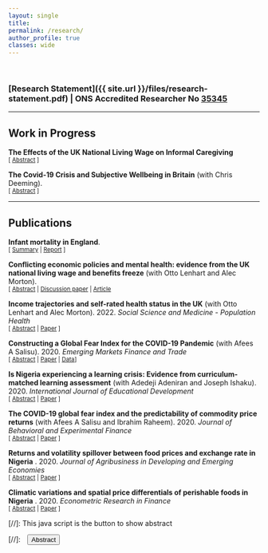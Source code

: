 ```yaml
---
layout: single
title:
permalink: /research/
author_profile: true
classes: wide
---
```


<br/>

<!-- Google Tag Manager (noscript) -->
<noscript><iframe src="https://www.googletagmanager.com/ns.html?id=GTM-PNS829G"
height="0" width="0" style="display:none;visibility:hidden"></iframe></noscript>
<!-- End Google Tag Manager (noscript) -->

### [Research Statement]({{ site.url }}/files/research-statement.pdf) | ONS Accredited Researcher No [35345](https://uksa.statisticsauthority.gov.uk/wp-content/uploads/2023/01/2023_01_03_UKSA_AR_Report.xlsx) 

---

## Work in Progress
**The Effects of the UK National Living Wage on Informal Caregiving**  <br/>
<small>[ <a href="#/" onclick="visib('nlw-carer')">Abstract</a>  ] </small>

<div id="nlw-carer" style="display: none; text-align: justify; line-height: 1.2" ><small>
The increasing ageing population and improvements in the life expectancy of children and young people needing care and support continuously require that family members and associates provide unpaid care. At the same time, declining public services and state welfare spending and expansionary labour market policies are putting pressure on unpaid carers. This study evaluates the effects of increasing wage floors on informal carers’ work hours and health. We considered the 2016 UK’s National Living Wage using the Coarsened Exact Matching and  Difference-in-Differences methods on longitudinal data collected from the Understanding Society’s UK Household Longitudinal Study (UKHLS). Our findings show negative effects of becoming unpaid carer on wor hours and negative health effects. However, increasing the wage floor through the NLW did not make significant difference on the caring effects.
</small><br><br/></div>



**The Covid-19 Crisis and Subjective Wellbeing in Britain** (with Chris Deeming). <br/>
<small>[ <a href="#/" onclick="visib('covid-swb')">Abstract</a>  ] </small>

<div id="covid-swb" style="display: none; text-align: justify; line-height: 1.2" ><small>
In this study we consider the impact of the COVID-19 pandemic across four different dimensions of subjective wellbeing (SWB). In the analyses we pool 110 waves of Secure Access data from the Opinions and Lifestyle Survey fielded by the UK’s Office for National Statistics. We consider the micro and macro aspects of institutional measures to address the COVID-19 pandemic on different measures of SWB, which include happiness, life satisfaction, worthwhileness and anxiety. Using the micro survey data, we consider the impact of micro measures to contain the spread of the virus on SWB, including the effects for workers on the Coronavirus Job Retention Scheme  and those working from home and home schooling. From a macro policy perspective, we evaluate the effects of aggregate governmental policy measures using the Oxford COVID-19 Government Response Tracker on SWB. Our findings show that both the micro and macro indicators of policy measures significantly predict SWB during the pandemic. Additionally, we find that SWB deteriorated significantly during the COVID-19 pandemic and has subsequently failed to return to the pre-pandemic levels after the ending of all public health restrictions in the UK, that signalled the end of the pandemic.
</small><br><br/></div>



- - -

## Publications
**Infant mortality in England**. <br/>
<small>[ <a href="#/" onclick="visib('imr-report')">Summary</a> | [Report][imr-report] ] </small>

<div id="imr-report" style="display: none; text-align: justify; line-height: 1.2" ><small>
The analysis, which was prepared by experts from the Child of the North group – a partnership between Health Equity North and N8 Research Partnership, found the most deprived parts of the country, the North of England and Black and Asian ethnic groups experienced an increase in infant mortality rates (IMR). The increase has been linked to risk factors such as prematurity, congenital anomalies, low birthweight, ethnicity, maternal age, deprivation, poverty and inequality.
** aCite as:  Akanni, Udu, Esan, Black et al. Infant mortality in England: August 2024. NHSA (2024). www.healthequitynorth.co.uk **
Full report in the link below.
</small><br><br/></div>

[imr-report]: https://www.healthequitynorth.co.uk/app/uploads/Infant-mortality-report-FINAL.pdf


**Conflicting economic policies and mental health: evidence from the UK national living wage and benefits freeze** (with Otto Lenhart and Alec Morton). <br/>
<small>[ <a href="#/" onclick="visib('nlw-health')">Abstract</a> | [Discussion paper][nlw-health] | [Article][JPAM] </small>

<div id="nlw-health" style="display: none; text-align: justify; line-height: 1.2" ><small>
This study evaluates the mental health effects of two simultaneously implemented but conflicting policies in the UK: the National Living Wage and the benefits freeze policy. We employed the Callaway and Sant'Anna (2021) DID estimator to evaluate the heterogeneous policy effects, and we found that NLW leads to positive improvements in mental health. Also, we find the negative impact of the benefits freeze policy constricts the NLW effects. Our result is robust to the sensitivity analysis of the parallel trend assumption and the comparison group definition. Additional results support the psychosocial hypothesis that increased job satisfaction is strongly correlated with improvements in mental health. Also, we found evidence of substitution effects between work hours and leisure. Overall, our findings suggest that the effects of the NLW cannot be understood in isolation from the way the entire suite of policy instruments operates on earnings and liveable income for affected low wage workers.
</small><br><br/></div>

[nlw-health]: https://strathprints.strath.ac.uk/83257/
[JPAM]: https://onlinelibrary.wiley.com/doi/full/10.1002/pam.22592


**Income trajectories and self-rated health status in the UK** (with Otto Lenhart and Alec Morton). 2022. *Social Science and Medicine - Population Health* <br/>
<small>[ <a href="#/" onclick="visib('income-trajectories')">Abstract</a> | [Paper][income-trajectories] ] </small>

<div id="income-trajectories" style="display: none; text-align: justify; line-height: 1.2" ><small>
In line with the wide recognition of the connection between socioeconomic status and health outcomes, attention in the recent literature is extending the static perspective to the dynamic implications of income on health. This study contributes to the growing literature on the income-health nexus by evaluating income dynamics on various self-rated health measures in the UK. We explore the impact of different indicators of income experiences on self-rated health and wellbeing outcomes using data from the 11 Waves of Understanding Society UK Household Longitudinal Study between 2009 and 2019. First, we estimate a fixed-effects ordered logit model for various health and wellbeing measures, allowing us to control for unobserved time-invariant heterogeneity. Second, we evaluate the effects of income trajectories by linking longitudinal household income to cross-sectional health outcomes. Our results confirm the general evidence of positive impacts of increasing family income on health. Besides, we find that stability in income position is strongly associated with improved health and wellbeing. On the other hand, income volatility increases the odds of reporting poor health outcomes, particularly for those in low-income households. Also, more years spent in a lower-income quartile reduces the odds of reporting improved self-rated health. Finally, the significant difference in the estimated effects of income before and after 2016 highlights the significant shifts in the effects of income trajectories on self-reported health and wellbeing following the National Living Wage policy implementation.
</small><br><br/></div>

[income-trajectories]: https://doi.org/10.1016/j.ssmph.2022.101035


**Constructing a Global Fear Index for the COVID-19 Pandemic** (with Afees A Salisu). 2020. *Emerging Markets Finance and Trade* <br/>
<small>[ <a href="#/" onclick="visib('gfi-index')">Abstract</a> | [Paper][gfi-index] | [Data][gfi-data]]</small>

<div id="gfi-index" style="display: none; text-align: justify; line-height: 1.2" ><small>
This paper offers two main innovations. First, we construct a global fear index (GFI) for the COVID-19 pandemic to support economic, financial, and policy analyses in this area. Second, we demonstrate the application of the index to stock return predictability using OECD data. The panel data predictability results reveal the significance of the index as a good predictor of stock returns during the pandemic. Also, we find that accounting for “asymmetry” effect and macro (common) factors improves the forecast performance of the GFI-based predictive model for stock returns. With regular updates and improvements of the index, several empirical analyses can be extended to other macroeconomic fundamentals in future research.
</small><br><br/></div>

[gfi-index]: https://doi.org/10.1080/1540496X.2020.1785424

[gfi-data]: https://github.com/lateefakanni/covid_gfi_data

**Is Nigeria experiencing a learning crisis: Evidence from curriculum-matched learning assessment** (with Adedeji Adeniran and Joseph Ishaku). 2020. *International Journal of Educational Development* <br/>
<small>[ <a href="#/" onclick="visib('learning-crisis')">Abstract</a> | [Paper][learning-crisis] ] </small>

<div id="learning-crisis" style="display: none; text-align: justify; line-height: 1.2" ><small>
Agenda 2030 sets an ambitious target to provide inclusive and quality education for all. The first step in this quest is identifying those left behind in accessing quality education and reasons for their exclusion. However, Nigeria like many developing countries lacks data on learning assessment to measure progress on Agenda 2030 at the national and sub-national levels. In this study, we construct a measure for the quality of education by matching curriculum with literacy and numeracy assessments based on existing education survey. In addition, we examine the drivers of quality education in Nigeria based on the newly constructed learning indicator. Our findings confirm Nigerian education system is indeed facing deep learning crisis with the affected children mostly from poor households, in the rural areas, those that attend government-owned schools, and those in the northern region of the country Nigeria. The results emphasized the need for systemic change that will improve school infrastructure, teacher training and ensure more parental involvement.
</small><br><br/></div>

[learning-crisis]: https://doi.org/10.1016/j.ijedudev.2020.102199

**The COVID-19 global fear index and the predictability of commodity price returns** (with Afees A Salisu and Ibrahim Raheem). 2020. *Journal of Behavioral and Experimental Finance* <br/>
<small>[ <a href="#/" onclick="visib('gfipredict')">Abstract</a> | [Paper][gfipredict] ]</small>

<div id="gfipredict" style="display: none; text-align: justify; line-height: 1.2" ><small>
In this paper, we subject the global fear index (GFI) for the COVID-19 pandemic to empirical scrutiny by examining its predictive power in the predictability of commodity price returns during the pandemic. One of the attractions to the index lies in its coverage as all the countries and by extension regions and territories in the world are considered in the construction of the index. Our results show evidence of a positive relationship between commodity price returns and the global fear index, confirming that commodity returns increase as COVID-19 related fear rises. By way of extension, we further establish that commodity market offers better safe-haven properties than the stock market given the negative association between GFI and the latter. Finally, the GFI series improves the forecast accuracy of the predictive model for commodity price returns and its forecast outcome outperforms the historical average (constant returns) model both for the in-sample and out-of-sample forecasts. Our results are robust to alternative measures of pandemics.
</small><br><br/></div>

[gfipredict]: https://doi.org/10.1016/j.jbef.2020.100383


**Returns and volatility spillover between food prices and exchange rate in Nigeria** . 2020. *Journal of Agribusiness in Developing and Emerging Economies* <br/>
<small>[ <a href="#/" onclick="visib('food-exchange')">Abstract</a> | [Paper][food-exchange] ]</small>

<div id="food-exchange" style="display: none; text-align: justify; line-height: 1.2" ><small>
Purpose <br/> Empirical studies have documented the linkage between exchange rate movement and food prices. However, the purpose of this study is to investigate the degree and direction of returns and volatility spillover transmission between exchange rate and domestic food prices in Nigeria.<br/><br/>
Design/methodology/approach <br/> The study uses weekly data from January 2010 to January 2019. Also, the study adopts the improved Diebold and Yilmaz (2012) approach to evaluate the return and volatility spillover between food price and naira to dollar exchange rate. The study also account for 2016 exchange rate crash in the interconnectedness between food prices and naira to dollar exchange rate.<br/><br/>
Findings <br/> The paper finds evidence of directional interdependence among the considered food prices and exchange rate based on the obtained spillover indexes. In addition, exchange rate returns and volatility transmission to food prices is more than it receives, particularly after the exchange rate crash.<br/><br/>
Research limitations/implications <br/> The high consumption of staple foods requires policies on price stabilisation such as massive investment in local production and reduction in import dependence, in order to cushion the effects of exchange rate depreciation on domestic prices of food.<br/><br/>
Originality/value <br/> This study is the first empirical study to investigate the interconnectedness between exchange rate and domestic food prices for a food import–dependent developing country using the Diebold and Yilmaz approach.
</small><br><br/></div>

[food-exchange]: https://doi.org/10.1108/JADEE-04-2019-0045


**Climatic variations and spatial price differentials of perishable foods in Nigeria** . 2020. *Econometric Research in Finance* <br/>
<small>[ <a href="#/" onclick="visib('climatic-variation')">Abstract</a> | [Paper][climatic-variation] ]</small>

<div id="climatic-variation" style="display: none; text-align: justify; line-height: 1.2" ><small>
In this study, we attempt to examine the factors that explain the spatial price differentials of selected perishable food crops across Nigerian markets. Based on monthly market prices of onions and tomatoes across different States, we examine the implications of climatic variations, cost of transportation and differences in economic sizes on the price spread of these items. The empirical findings from the dynamic heterogeneous panel regressions show that these factors have significant long-run impacts on the difference in food prices across markets. The results highlight climatic differences and transportation costs are important factors in regional price spreads for agricultural commodities and hence the need for specific policies to reduce the prices variability. Policies geared towards improving agriculture value chain could offer pathways towards mitigating food loss and waste associated with changing climate and transfer costs, and thereby reduction in prices.
</small><br><br/></div>

[climatic-variation]: https://sciendo.com/downloadpdf/journals/erfin/5/1/article-p1.xml





[//]: This java script is the button to show abstract
<script>
 function visib(id) {
  var x = document.getElementById(id);
  if (x.style.display === "block") {
    x.style.display = "none";
  } else {
    x.style.display = "block";
  }
}
</script>

[//]:&emsp;<button onclick="visib('polariz')" class="btn btn--inverse btn--small">Abstract</button>

